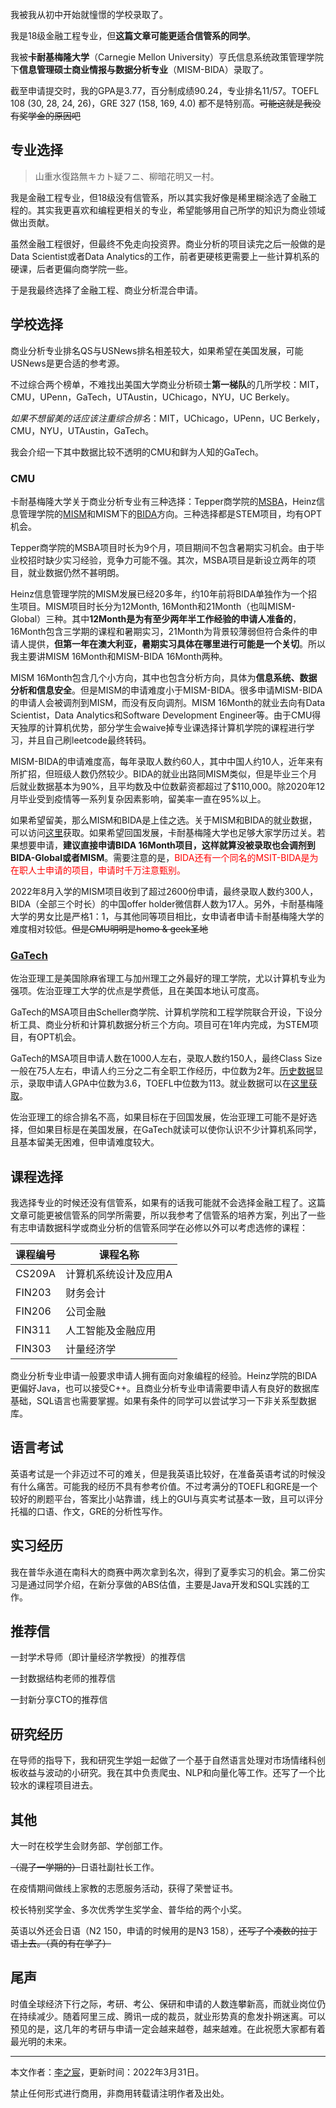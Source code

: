 <br>
我被我从初中开始就憧憬的学校录取了。

我是18级金融工程专业，但**这篇文章可能更适合信管系的同学**。

我被**卡耐基梅隆大学**（Carnegie Mellon University）亨氏信息系统政策管理学院下**信息管理硕士商业情报与数据分析专业**（MISM-BIDA）录取了。

截至申请提交时，我的GPA是3.77，百分制成绩90.24，专业排名11/57。TOEFL 108 (30, 28, 24, 26)，GRE 327 (158, 169, 4.0) 都不是特别高。~~可能这就是我没有奖学金的原因吧~~

## 专业选择

> 山重水復路無キカト疑フニ、柳暗花明又一村。

我是金融工程专业，但18级没有信管系，所以其实我好像是稀里糊涂选了金融工程的。其实我更喜欢和编程更相关的专业，希望能够用自己所学的知识为商业领域做出贡献。

虽然金融工程很好，但最终不免走向投资界。商业分析的项目读完之后一般做的是Data Scientist或者Data Analytics的工作，前者更硬核更需要上一些计算机系的硬课，后者更偏向商学院一些。

于是我最终选择了金融工程、商业分析混合申请。

## 学校选择

商业分析专业排名QS与USNews排名相差较大，如果希望在美国发展，可能USNews是更合适的参考源。

不过综合两个榜单，不难找出美国大学商业分析硕士**第一梯队**的几所学校：MIT，CMU，UPenn，GaTech，UTAustin，UChicago，NYU，UC Berkely。

_如果不想留美的话应该注重综合排名_：MIT，UChicago，UPenn，UC Berkely，CMU，NYU，UTAustin，GaTech。

我会介绍一下其中数据比较不透明的CMU和鲜为人知的GaTech。

### CMU

卡耐基梅隆大学关于商业分析专业有三种选择：Tepper商学院的<a href="https://www.cmu.edu/tepper/programs/master-business-analytics/full-time/index.html">MSBA</a>，Heinz信息管理学院的<a href="https://www.heinz.cmu.edu/programs/information-systems-management-master/">MISM</a>和MISM下的<a href="https://www.heinz.cmu.edu/programs/information-systems-management-master/bida">BIDA</a>方向。三种选择都是STEM项目，均有OPT机会。

Tepper商学院的MSBA项目时长为9个月，项目期间不包含暑期实习机会。由于毕业校招时缺少实习经验，竞争力可能不强。其次，MSBA项目是新设立两年的项目，就业数据仍然不甚明朗。

Heinz信息管理学院的MISM发展已经20多年，约10年前将BIDA单独作为一个招生项目。MISM项目时长分为12Month, 16Month和21Month（也叫MISM-Global）三种。其中**12Month是为有至少两年半工作经验的申请人准备的**，16Month包含三学期的课程和暑期实习，21Month为背景较薄弱但符合条件的申请人提供，**但第一年在澳大利亚，暑期实习具体在哪里进行可能是一个关切**。所以我主要讲MISM 16Month和MISM-BIDA 16Month两种。

MISM 16Month包含几个小方向，其中也包含分析方向，具体为**信息系统、数据分析和信息安全**。但是MISM的申请难度小于MISM-BIDA。很多申请MISM-BIDA的申请人会被调剂到MISM，而没有反向调剂。MISM 16Month的就业去向有Data Scientist，Data Analytics和Software Development Engineer等。由于CMU得天独厚的计算机优势，部分学生会waive掉专业课选择计算机学院的课程进行学习，并且自己刷leetcode最终转码。

MISM-BIDA的申请难度高，每年录取人数约60人，其中中国人约10人，近年来有所扩招，但班级人数仍然较少。BIDA的就业出路同MISM类似，但是毕业三个月后就业数据基本为90%，且平均数及中位数薪资都超过了$110,000。除2020年12月毕业受到疫情等一系列复杂因素影响，留美率一直在95%以上。

如果希望留美，那么MISM和BIDA是上佳之选。关于MISM和BIDA的就业数据，可以访问<a href="https://www.heinz.cmu.edu/current-students/career-services/employment-information-salary-statistics">这里</a>获取。如果希望回国发展，卡耐基梅隆大学也足够大家学历过关。若果想要申请，**建议直接申请BIDA 16Month项目，这样就算没被录取也会调剂到BIDA-Global或者MISM**。需要注意的是，<font color="red">BIDA还有一个同名的MSIT-BIDA是为在职人士申请的项目，申请时千万注意甄别。</font>

2022年8月入学的MISM项目收到了超过2600份申请，最终录取人数约300人，BIDA（全部三个时长）的中国offer holder微信群人数为17人。另外，卡耐基梅隆大学的男女比是严格1：1，与其他同等项目相比，女申请者申请卡耐基梅隆大学的难度相对较低。~~但是CMU明明是homo & geek圣地~~

### <a href ="https://www.analytics.gatech.edu/">GaTech</a>

佐治亚理工是美国除麻省理工与加州理工之外最好的理工学院，尤以计算机专业为强项。佐治亚理工大学的优点是学费低，且在美国本地认可度高。

GaTech的MSA项目由Scheller商学院、计算机学院和工程学院联合开设，下设分析工具、商业分析和计算机数据分析三个方向。项目可在1年内完成，为STEM项目，有OPT机会。

GaTech的MSA项目申请人数在1000人左右，录取人数约150人，最终Class Size一般在75人左右，申请人约三分之二有全职工作经历，中位数为2年。<a href="https://www.analytics.gatech.edu/career-services/student-profile/past-cohort-profiles">历史数据</a>显示，录取申请人GPA中位数为3.6，TOEFL中位数为113。就业数据可以在<a href ="https://www.analytics.gatech.edu/career-services/placement">这里获取</a>。

佐治亚理工的综合排名不高，如果目标在于回国发展，佐治亚理工可能不是好选择，但如果目标是在美国发展，在GaTech就读可以使你认识不少计算机系同学，且基本留美无困难，但申请难度较大。

## 课程选择

我选择专业的时候还没有信管系，如果有的话我可能就不会选择金融工程了。这篇文章可能更被信管系的同学所需要，所以我参考了信管系的培养方案，列出了一些有志申请数据科学或商业分析的信管系同学在必修以外可以考虑选修的课程：

| 课程编号 | 课程名称              |
| -------- | --------------------- |
| CS209A   | 计算机系统设计及应用A |
| FIN203   | 财务会计              |
| FIN206   | 公司金融              |
| FIN311   | 人工智能及金融应用    |
| FIN303   | 计量经济学            |

商业分析专业申请一般要求申请人拥有面向对象编程的经验。Heinz学院的BIDA更偏好Java，也可以接受C++。且商业分析专业申请需要申请人有良好的数据库基础，SQL语言也需要掌握。如果有条件的同学可以尝试学习一下非关系型数据库。

## 语言考试

英语考试是一个非迈过不可的难关，但是我英语比较好，在准备英语考试的时候没有什么痛苦。可能我的经历不具有参考价值。不过考满分的TOEFL和GRE是一个较好的刷题平台，答案比小站靠谱，线上的GUI与真实考试基本一致，且可以评分托福的口语、作文，GRE的分析性写作。

## 实习经历

我在普华永道在南科大的商赛中两次拿到名次，得到了夏季实习的机会。第二份实习是通过同学介绍，在新分享做的ABS估值，主要是Java开发和SQL实践的工作。

## 推荐信

一封学术导师（即计量经济学教授）的推荐信

一封数据结构老师的推荐信

一封新分享CTO的推荐信

## 研究经历

在导师的指导下，我和研究生学姐一起做了一个基于自然语言处理对市场情绪科创板收益与波动的小研究。我在其中负责爬虫、NLP和向量化等工作。还写了一个比较水的课程项目进去。

## 其他

大一时在校学生会财务部、学创部工作。

~~（混了一学期的）~~日语社副社长工作。

在疫情期间做线上家教的志愿服务活动，获得了荣誉证书。

校长特别奖学金、多次优秀学生奖学金、普华给的两个小奖。

英语以外还会日语（N2 150，申请的时候用的是N3 158），~~还写了个凑数的拉丁语上去。（真的有在学了）~~

## 尾声

时值全球经济下行之际，考研、考公、保研和申请的人数连攀新高，而就业岗位仍在持续减少。随着阿里三成、腾讯一成的裁员，就业形势真的愈发扑朔迷离。可以预见的是，这几年的考研与申请一定会越来越卷，越来越难。在此祝愿大家都有着最光明的未来。

---

本文作者：<a href="mailto:dangohoshi@hotmail.com" title="你瞅啥？">李之宸</a>，更新时间：2022年3月31日。

禁止任何形式进行商用，非商用转载请注明作者及出处。
